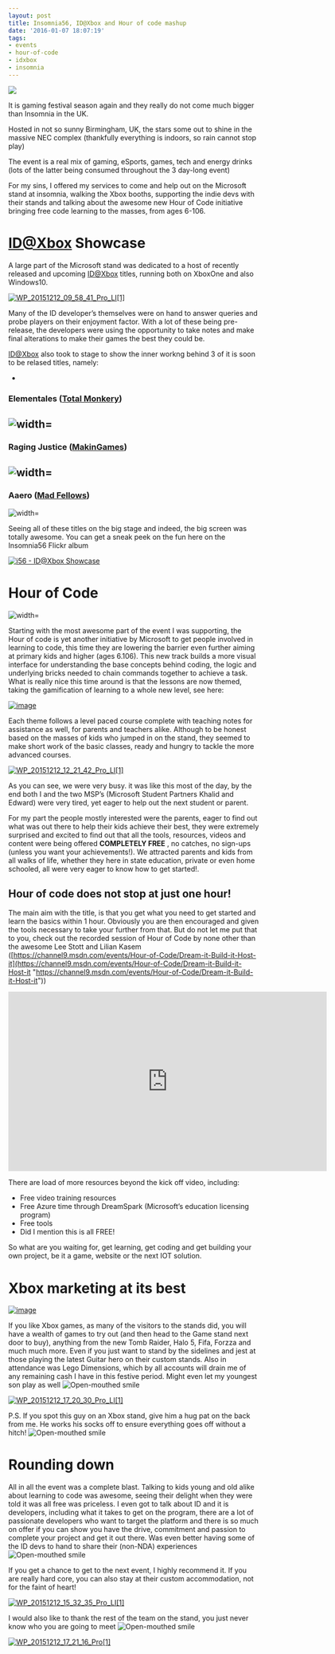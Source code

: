 ```yaml
---
layout: post
title: Insomnia56, ID@Xbox and Hour of code mashup
date: '2016-01-07 18:07:19'
tags:
- events
- hour-of-code
- idxbox
- insomnia
---
```


![](http://bc-gb.com/wp-content/uploads/2015/09/i562-900x450.jpg)

It is gaming festival season again and they really do not come much bigger than Insomnia in the UK.

Hosted in not so sunny Birmingham, UK, the stars some out to shine in the massive NEC complex (thankfully everything is indoors, so rain cannot stop play)

The event is a real mix of gaming, eSports, games, tech and energy drinks (lots of the latter being consumed throughout the 3 day-long event)

 

For my sins, I offered my services to come and help out on the Microsoft stand at insomnia, walking the Xbox booths, supporting the indie devs with their stands and talking about the awesome new Hour of Code initiative bringing free code learning to the masses, from ages 6-106.

# [ID@Xbox](mailto:ID@Xbox) Showcase

A large part of the Microsoft stand was dedicated to a host of recently released and upcoming [ID@Xbox](mailto:ID@Xbox) titles, running both on XboxOne and also Windows10.

[![WP_20151212_09_58_41_Pro_LI[1]](/assets/img/wordpress/2015/12/WP_20151212_09_58_41_Pro_LI1_thumb.jpg "WP\_20151212\_09\_58\_41\_Pro\_LI[1]")](/assets/img/wordpress/2015/12/WP_20151212_09_58_41_Pro_LI1.jpg)

Many of the ID developer’s themselves were on hand to answer queries and probe players on their enjoyment factor. With a lot of these being pre-release, the developers were using the opportunity to take notes and make final alterations to make their games the best they could be.

[ID@Xbox](mailto:ID@Xbox) also took to stage to show the inner workng behind 3 of it is soon to be relased titles, namely:

- 
### Elementales ([Total Monkery](http://totalmonkery.com/))  
 ![width=](http://elementalesgame.com/wp-content/uploads/2015/03/cropped-Screenshot1.png)
- 
### Raging Justice ([MakinGames](http://www.makingames.com/))  
 ![width=](http://www.makingames.com/wp-content/uploads/2015/06/RagingJustice-09-Mansion-MakinGames.jpg)
- 
### Aaero ([Mad Fellows](http://www.madfellowsgames.com/))  
 ![width=](http://www.madfellowsgames.com/wp-content/uploads/2015/10/Aaero-2015-09-30-16-40-03-39.png)

Seeing all of these titles on the big stage and indeed, the big screen was totally awesome. You can get a sneak peek on the fun here on the Insomnia56 Flickr album

[![i56 - ID@Xbox Showcase](https://farm6.staticflickr.com/5741/23099327513_9464375e9f_z.jpg)](https://www.flickr.com/photos/mpuk/albums/72157662224795381 "i56 - ID@Xbox Showcase")<script src="//embedr.flickr.com/assets/client-code.js" async=" charset=" utf-8></script>

# Hour of Code

![width=](http://www.jenaylor.co.uk/wp-content/uploads/2014/03/hourofcode_610x318.png)

Starting with the most awesome part of the event I was supporting, the Hour of code is yet another initiative by Microsoft to get people involved in learning to code, this time they are lowering the barrier even further aiming at primary kids and higher (ages 6.106). This new track builds a more visual interface for understanding the base concepts behind coding, the logic and underlying bricks needed to chain commands together to achieve a task.  What is really nice this time around is that the lessons are now themed, taking the gamification of learning to a whole new level, see here:

[![image](/assets/img/wordpress/2015/12/image_thumb.png "image")](/assets/img/wordpress/2015/12/image.png)

Each theme follows a level paced course complete with teaching notes for assistance as well, for parents and teachers alike.  Although to be honest based on the masses of kids who jumped in on the stand, they seemed to make short work of the basic classes, ready and hungry to tackle the more advanced courses.

[![WP_20151212_12_21_42_Pro_LI[1]](/assets/img/wordpress/2015/12/WP_20151212_12_21_42_Pro_LI1_thumb.jpg "WP\_20151212\_12\_21\_42\_Pro\_LI[1]")](/assets/img/wordpress/2015/12/WP_20151212_12_21_42_Pro_LI1.jpg)

As you can see, we were very busy.  it was like this most of the day, by the end both I and the two MSP’s (Microsoft Student Partners Khalid and Edward) were very tired, yet eager to help out the next student or parent.

For my part the people mostly interested were the parents, eager to find out what was out there to help their kids achieve their best, they were extremely surprised and excited to find out that all the tools, resources, videos and content were being offered **COMPLETELY FREE** , no catches, no sign-ups (unless you want your achievements!).  We attracted parents and kids from all walks of life, whether they here in state education, private or even home schooled, all were very eager to know how to get started!.

## Hour of code does not stop at just one hour!

The main aim with the title, is that you get what you need to get started and learn the basics within 1 hour.  Obviously you are then encouraged and given the tools necessary to take your further from that.  But do not let me put that to you, check out the recorded session of Hour of Code by none other than the awesome Lee Stott and Lilian Kasem ([https://channel9.msdn.com/events/Hour-of-Code/Dream-it-Build-it-Host-it](https://channel9.msdn.com/events/Hour-of-Code/Dream-it-Build-it-Host-it "https://channel9.msdn.com/events/Hour-of-Code/Dream-it-Build-it-Host-it"))

<iframe loading="lazy" src="https://channel9.msdn.com/Events/Hour-of-Code/Dream-it-Build-it-Host-it/Video/player" width="640" height="360" frameborder="0" allowfullscreen="allowfullscreen"></iframe>

There are load of more resources beyond the kick off video, including:

- Free video training resources
- Free Azure time through DreamSpark (Microsoft’s education licensing program)
- Free tools
- Did I mention this is all FREE!

So what are you waiting for, get learning, get coding and get building your own project, be it a game, website or the next IOT solution.

 

# Xbox marketing at its best

[![image](/assets/img/wordpress/2015/12/image_thumb-1.png "image")](/assets/img/wordpress/2015/12/image-1.png)

If you like Xbox games, as many of the visitors to the stands did, you will have a wealth of games to try out (and then head to the Game stand next door to buy), anything from the new Tomb Raider, Halo 5, Fifa, Forzza and much much more.  Even if you just want to stand by the sidelines and jest at those playing the latest Guitar hero on their custom stands.  Also in attendance was Lego Dimensions, which by all accounts will drain me of any remaining cash I have in this festive period. Might even let my youngest son play as well ![Open-mouthed smile](/assets/img/wordpress/2015/12/wlEmoticon-openmouthedsmile.png)

[![WP_20151212_17_20_30_Pro_LI[1]](/assets/img/wordpress/2015/12/WP_20151212_17_20_30_Pro_LI1_thumb.jpg "WP\_20151212\_17\_20\_30\_Pro\_LI[1]")](/assets/img/wordpress/2015/12/WP_20151212_17_20_30_Pro_LI1.jpg)

P.S. If you spot this guy on an Xbox stand, give him a hug pat on the back from me. He works his socks off to ensure everything goes off without a hitch! ![Open-mouthed smile](/assets/img/wordpress/2015/12/wlEmoticon-openmouthedsmile.png)

 

# 

# Rounding down

All in all the event was a complete blast. Talking to kids young and old alike about learning to code was awesome, seeing their delight when they were told it was all free was priceless.  I even got to talk about ID and it is developers, including what it takes to get on the program, there are a lot of passionate developers who want to target the platform and there is so much on offer if you can show you have the drive, commitment and passion to complete your project and get it out there.  Was even better having some of the ID devs to hand to share their (non-NDA) experiences ![Open-mouthed smile](/assets/img/wordpress/2015/12/wlEmoticon-openmouthedsmile.png)

If you get a chance to get to the next event, I highly recommend it.  If you are really hard core, you can also stay at their custom accommodation, not for the faint of heart!

[![WP_20151212_15_32_35_Pro_LI[1]](/assets/img/wordpress/2015/12/WP_20151212_15_32_35_Pro_LI1_thumb.jpg "WP\_20151212\_15\_32\_35\_Pro\_LI[1]")](/assets/img/wordpress/2015/12/WP_20151212_15_32_35_Pro_LI1.jpg)

I would also like to thank the rest of the team on the stand, you just never know who you are going to meet ![Open-mouthed smile](/assets/img/wordpress/2015/12/wlEmoticon-openmouthedsmile.png)

[![WP_20151212_17_21_16_Pro[1]](/assets/img/wordpress/2015/12/WP_20151212_17_21_16_Pro1_thumb.jpg "WP\_20151212\_17\_21\_16\_Pro[1]")](/assets/img/wordpress/2015/12/WP_20151212_17_21_16_Pro1.jpg)

